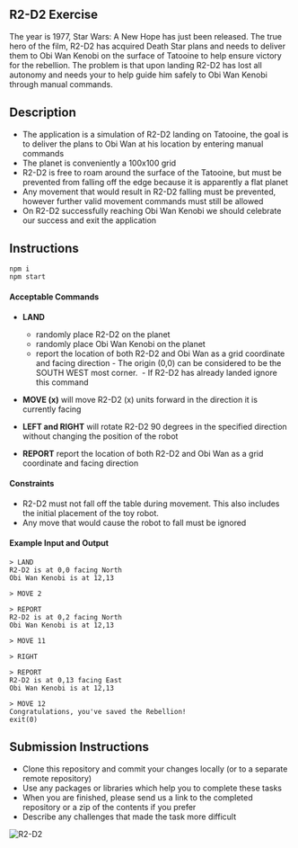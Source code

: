 ## R2-D2 Exercise

The year is 1977, Star Wars: A New Hope has just been released. The true hero of the film, R2-D2 has acquired Death Star plans and needs to deliver them to Obi Wan Kenobi on the surface of Tatooine to help ensure victory for the rebellion. The problem is that upon landing R2-D2 has lost all autonomy and needs your to help guide him safely to Obi Wan Kenobi through manual commands.

## Description

- The application is a simulation of R2-D2 landing on Tatooine, the goal is to deliver the plans to Obi Wan at his location by entering manual commands
- The planet is conveniently a 100x100 grid
- R2-D2 is free to roam around the surface of the Tatooine, but must be prevented from falling off the edge because it is apparently a flat planet
- Any movement that would result in R2-D2 falling must be prevented, however further valid movement commands must still be allowed
- On R2-D2 successfully reaching Obi Wan Kenobi we should celebrate our success and exit the application

## Instructions

```
npm i
npm start
```

#### Acceptable Commands

- **LAND**

  - randomly place R2-D2 on the planet
  - randomly place Obi Wan Kenobi on the planet
  - report the location of both R2-D2 and Obi Wan as a grid coordinate and facing direction - The origin (0,0) can be considered to be the SOUTH WEST most corner.  - If R2-D2 has already landed ignore this command

- **MOVE (x)** will move R2-D2 (x) units forward in the direction it is currently facing
- **LEFT and RIGHT** will rotate R2-D2 90 degrees in the specified direction without changing the position of the robot
- **REPORT** report the location of both R2-D2 and Obi Wan as a grid coordinate and facing direction

#### Constraints

- R2-D2 must not fall off the table during movement. This also includes the initial placement of the toy robot.
- Any move that would cause the robot to fall must be ignored

#### Example Input and Output

```
> LAND
R2-D2 is at 0,0 facing North
Obi Wan Kenobi is at 12,13

> MOVE 2

> REPORT
R2-D2 is at 0,2 facing North
Obi Wan Kenobi is at 12,13

> MOVE 11

> RIGHT

> REPORT
R2-D2 is at 0,13 facing East
Obi Wan Kenobi is at 12,13

> MOVE 12
Congratulations, you've saved the Rebellion!
exit(0)
```

## Submission Instructions

- Clone this repository and commit your changes locally (or to a separate remote repository)
- Use any packages or libraries which help you to complete these tasks
- When you are finished, please send us a link to the completed repository or a zip of the contents if you prefer
- Describe any challenges that made the task more difficult

![R2-D2](https://c1.staticflickr.com/1/629/21546484114_2f734ebb5e_b.jpg)
